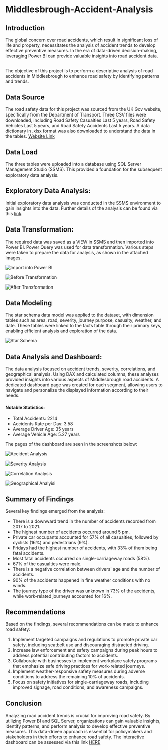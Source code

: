 # Middlesbrough-Accident-Analysis

## Introduction
The global concern over road accidents, which result in significant loss of life and property, necessitates the analysis of accident trends to develop effective preventive measures. In the era of data-driven decision-making, leveraging Power BI can provide valuable insights into road accident data.

##
The objective of this project is to perform a descriptive analysis of road accidents in Middlesbrough to enhance road safety by identifying patterns and trends.

## Data Source
The road safety data for this project was sourced from the UK Gov website, specifically from the Department of Transport. Three CSV files were downloaded, including Road Safety Casualties Last 5 years, Road Safety Vehicles Last 5 years, and Road Safety Accidents Last 5 years. A data dictionary in .xlsx format was also downloaded to understand the data in the tables. [Website Link](https://www.data.gov.uk/dataset/cb7ae6f0-4be6-4935-9277-47e5ce24a11f/road-safety-data)
## Data Load
The three tables were uploaded into a database using SQL Server Management Studio (SSMS). This provided a foundation for the subsequent exploratory data analysis.

## Exploratory Data Analysis:
Initial exploratory data analysis was conducted in the SSMS environment to gain insights into the data. Further details of the analysis can be found via this [link](https://github.com/sa-diq/UK-Accident-Analysis/tree/main).
## Data Transformation:
The required data was saved as a VIEW in SSMS and then imported into Power BI. Power Query was used for data transformation. Various steps were taken to prepare the data for analysis, as shown in the attached images.

![Import into Power BI](PowerBI_Screenshots/Data_import.png)

![Before Transformation](PowerBI_Screenshots/before_transformation.png)

![After Transformation](PowerBI_Screenshots/after_transformation.png)

## Data Modeling
The star schema data model was applied to the dataset, with dimension tables such as area, road, severity, journey purpose, casualty, weather, and date. These tables were linked to the facts table through their primary keys, enabling efficient analysis and exploration of the data.

![Star Schema](PowerBI_Screenshots/schema.png)

## Data Analysis and Dashboard:
The data analysis focused on accident trends, severity, correlations, and geographical analysis. Using DAX and calculated columns, these analyses provided insights into various aspects of Middlesbrough road accidents. A dedicated dashboard page was created for each segment, allowing users to navigate and personalize the displayed information according to their needs.
#### Notable Statistics:
* Total Accidents: 2214
* Accidents Rate per Day: 3.58
* Average Driver Age: 35 years
* Average Vehicle Age: 5.27 years

The pages of the dashboard are seen in the screenshots below:

![Accident Analysis](PowerBI_Screenshots/accident_analysis.png)

![Severity Analysis](PowerBI_Screenshots/severity_analysis.png)

![Correlation Analysis](PowerBI_Screenshots/correlation_analysis.png)

![Geographical Analyisi](PowerBI_Screenshots/geographical_analysis.png)

## Summary of Findings
Several key findings emerged from the analysis:
- There is a downward trend in the number of accidents recorded from 2017 to 2021.
- The highest number of accidents occurred around 5 pm.
- Private car occupants accounted for 57% of all casualties, followed by cyclists (16%) and pedestrians (9%).
- Fridays had the highest number of accidents, with 33% of them being fatal accidents.
- Most fatal accidents occurred on single-carriageway roads (58%).
- 67% of the casualties were male.
- There is a negative correlation between drivers' age and the number of accidents.
- 90% of the accidents happened in fine weather conditions with no winds.
- The journey type of the driver was unknown in 73% of the accidents, while work-related journeys accounted for 16%.

## Recommendations
Based on the findings, several recommendations can be made to enhance road safety:
1. Implement targeted campaigns and regulations to promote private car safety, including seatbelt use and discouraging distracted driving.
2. Increase law enforcement and safety campaigns during peak hours to address potential contributing factors to accidents.
3. Collaborate with businesses to implement workplace safety programs that emphasize safe driving practices for work-related journeys.
4. Implement weather-responsive safety measures during adverse conditions to address the remaining 10% of accidents.
5. Focus on safety initiatives for single-carriageway roads, including improved signage, road conditions, and awareness campaigns.

## Conclusion
Analyzing road accident trends is crucial for improving road safety. By utilizing Power BI and SQL Server, organizations can gain valuable insights, identify patterns, and perform analysis to develop effective preventive measures. This data-driven approach is essential for policymakers and stakeholders in their efforts to enhance road safety.
The interactive dashboard can be assessed via this link [HERE](https://app.powerbi.com/view?r=eyJrIjoiZjQ5ZDczMWQtM2UwNi00YzYxLWJhODUtYzNhN2UwYmIyNGI2IiwidCI6IjVmZjhkZDRiLTBiZDMtNGRjYS1hNjc2LTgzNmQwN2I0MWNhMSIsImMiOjh9)

